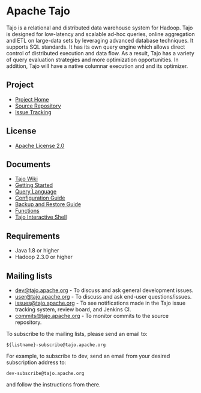 # Apache Tajo

Tajo is a relational and distributed data warehouse system for Hadoop.
Tajo is designed for low-latency and scalable ad-hoc queries, online
aggregation and ETL on large-data sets by leveraging advanced database
techniques. It supports SQL standards. It has its own query engine which
allows direct control of distributed execution and data flow. As a result,
Tajo has a variety of query evaluation strategies and more optimization
opportunities. In addition, Tajo will have a native columnar execution and
and its optimizer.

## Project

* [Project Home](http://tajo.apache.org/)
* [Source Repository](https://github.com/apache/tajo.git)
* [Issue Tracking](https://issues.apache.org/jira/browse/TAJO)

## License

* [Apache License 2.0](http://www.apache.org/licenses/LICENSE-2.0.html)

## Documents

* [Tajo Wiki](https://cwiki.apache.org/confluence/display/TAJO)
* [Getting Started](http://tajo.apache.org/docs/current/getting_started.html)
* [Query Language](http://tajo.apache.org/docs/current/sql_language.html)
* [Configuration Guide](http://tajo.apache.org/docs/current/configuration.html)
* [Backup and Restore Guide](http://tajo.apache.org/docs/current/backup_and_restore.html)
* [Functions](http://tajo.apache.org/docs/current/functions.html)
* [Tajo Interactive Shell](http://tajo.apache.org/docs/current/tsql.html)

## Requirements

* Java 1.8 or higher
* Hadoop 2.3.0 or higher

## Mailing lists

* dev@tajo.apache.org     - To discuss and ask general development issues.
* user@tajo.apache.org    - To discuss and ask end-user questions/issues.
* issues@tajo.apache.org  - To see notifications made in the Tajo issue
                            tracking system, review board, and Jenkins CI.
* commits@tajo.apache.org - To monitor commits to the source repository.

To subscribe to the mailing lists, please send an email to:

    ${listname}-subscribe@tajo.apache.org

For example, to subscribe to dev, send an email from your desired subscription address to:

    dev-subscribe@tajo.apache.org

and follow the instructions from there.

<tr></tr>

